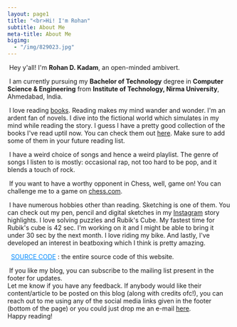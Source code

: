```yaml
---
layout: page1
title: "<br>Hi! I'm Rohan"
subtitle: About Me
meta-title: About Me
bigimg: 
  - "/img/829023.jpg"
---
```

<script src='https://kit.fontawesome.com/a076d05399.js'></script>
<div id="aboutme-section">
<p class="about-text">
<span class="fa fa-briefcase about-icon"></span>
&nbsp;Hey y'all! I'm <strong>Rohan D. Kadam</strong>, an open-minded ambivert.
</p>

<p class="about-text">
<span class="fa fa-graduation-cap about-icon"></span>
&nbsp;I am currently pursuing my <strong>Bachelor of Technology</strong> degree in <strong>Computer Science & Engineering</strong> from <strong>Institute of Technology, Nirma University</strong>, Ahmedabad, India.
</p>

<p class="about-text">
<span class="fa fa-book about-icon"></span>
&nbsp;I love reading <a target="_blank" href="https://www.inchoate.me/books/">books</a>. Reading makes my mind wander and wonder. I'm an ardent fan of novels. I dive into the fictional world which simulates in my mind while reading the story. I guess I have a pretty good collection of the books I've read uptil now. You can check them out <a target="_blank" href="https://www.goodreads.com/review/list/42550719">here</a>. Make sure to add some of them in your future reading list.
</p>

<p class="about-text">
<span class="fa fa-music about-icon"></span>
&nbsp;I have a weird choice of songs and hence a weird playlist. The genre of songs I listen to is mostly: occasional rap, not too hard to be pop, and it blends a touch of rock.
</p>

<p class="about-text">
<span class="fas fa-chess about-icon"></span>
&nbsp;If you want to have a worthy opponent in Chess, well, game on! You can challenge me to a game on <a target='_blank' href="https://www.chess.com/member/iamback21">chess.com</a>.
</p>

<p class="about-text">
<span class="fa fa-heart about-icon"></span>
&nbsp;I have numerous hobbies other than reading. Sketching is one of them. You can check out my pen, pencil and digital sketches in my <a target='_blank' href="https://www.instagram.com/iamrdk21">Instagram</a> story highlights. I love solving puzzles and Rubik's Cube. My fastest time for Rubik's cube is 42 sec. I'm working on it and I might be able to bring it under 30 sec by the next month. I love riding my bike. And lastly, I've developed an interest in beatboxing which I think is pretty amazing.  
</p>

<p class="about-text">
<span class="fa fa-code about-icon"></span>
&nbsp;<i class="fab fa-github"></i> <a href="https://github.com/iamrdk21/iamrdk21.github.io" class="button github" style="color:#008AFF;" target="_blank" rel="noopener noreferrer"><span style="font-size: 14px">SOURCE CODE</span></a> : the entire source code of this website.
</p>

<p class="about-text">
<span class="fa fa-envelope about-icon"></span>
&nbsp;If you like my blog, you can subscribe to the mailing list present in the footer for updates.<br>
Let me know if you have any feedback. If anybody would like their content/article to be posted on this blog (along with credits ofc!), you can reach out to me using any of the social media links given in the footer (bottom of the page) or you could just drop me an e-mail <a target="_blank" href="mailto:rohan.kadam.5011@gmail.com">here</a>.
<br>
Happy reading!
</p>
</div>
